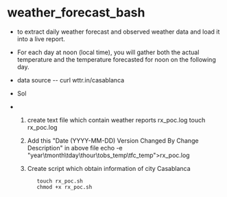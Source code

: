 # weather_forecast_bash

- to extract daily weather forecast and observed weather data and load it into a live report.
- For each day at noon (local time), you will gather both the actual temperature and the temperature forecasted for noon on the following day.
- data source -- curl wttr.in/casablanca

- Sol

- 1) create text file which contain weather reports rx_poc.log
             touch rx_poc.log
  3) Add this "Date (YYYY-MM-DD)	Version	Changed By	Change Description" in above file
             echo -e "year\tmonth\tday\thour\tobs_temp\tfc_temp">rx_poc.log
  4) Create script which obtain information of city Casablanca
 
            touch rx_poc.sh
            chmod +x rx_poc.sh
